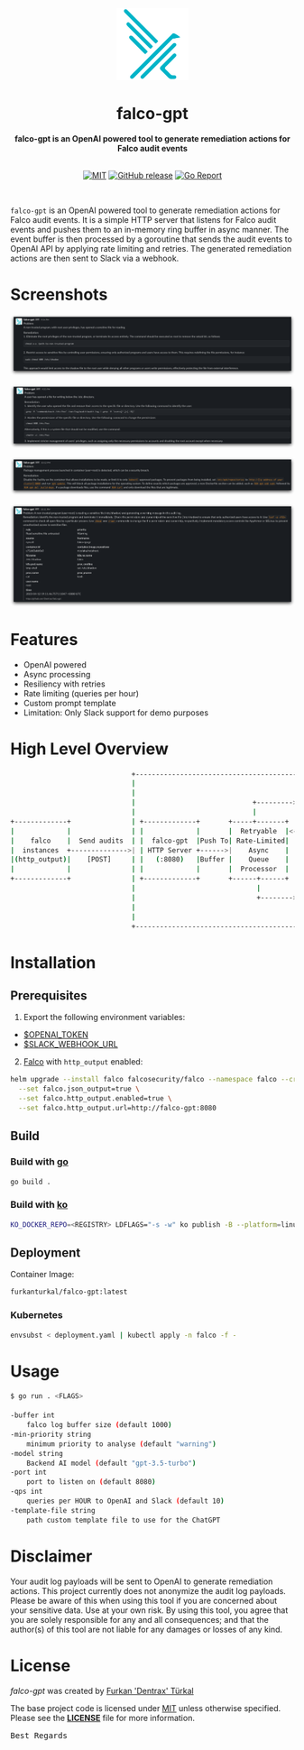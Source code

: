 <p align="center"><a href="https://github.com/Dentrax/falco-gpt" target="_blank"><img height="128" src="https://raw.githubusercontent.com/cncf/artwork/b4216a91b2c1976c2e7fd25f62ee4d3b2126b4a6/projects/falco/icon/color/falco-icon-color.png"></a></p>

<h1 align="center">falco-gpt</h1>

<div align="center">
 <strong>
   falco-gpt is an OpenAI powered tool to generate remediation actions for Falco audit events
 </strong>
</div>

<br />

<p align="center">
  <a href="https://opensource.org/licenses/MIT"><img src="https://img.shields.io/badge/License-MIT-blue.svg?style=flat-square" alt="MIT"></a>
  <a href="https://github.com/Dentrax/falco-gpt/releases/latest"><img src="https://img.shields.io/github/release/Dentrax/falco-gpt.svg?style=flat-square" alt="GitHub release"></a>
  <a href="https://goreportcard.com/report/github.com/Dentrax/falco-gpt"><img src="https://goreportcard.com/badge/github.com/Dentrax/falco-gpt?style=flat-square" alt="Go Report"></a>
</p>

<br />

`falco-gpt` is an OpenAI powered tool to generate remediation actions for Falco audit events. It is a simple HTTP server
that listens for Falco audit events and pushes them to an in-memory ring buffer in async manner. The event buffer is then
processed by a goroutine that sends the audit events to OpenAI API by applying rate limiting and retries. The generated
remediation actions are then sent to Slack via a webhook.

# Screenshots

![output-slack-1](./.res/output-slack-1.png)

![output-slack-2](./.res/output-slack-2.png)

![output-slack-3](./.res/output-slack-3.png)

![output-slack-4](./.res/output-slack-4.png)

# Features

* OpenAI powered
* Async processing
* Resiliency with retries
* Rate limiting (queries per hour)
* Custom prompt template
* Limitation: Only Slack support for demo purposes

# High Level Overview

```bash
                              +------------------------------------------------------+
                              |                                                      |
                              |                                        +----------+  |
                              |                             +--------->|          |  |
                              |                             |          |  OpenAI  |  |
+-------------+               | +-------------+       +-----+-------+  |    API   |  |
|             |               | |             |       |  Retryable  |<-+          |  |
|    falco    |  Send audits  | |  falco-gpt  |Push To| Rate-Limited|  +----------+  |
|  instances  +-------------->| | HTTP Server +------>|    Async    |                |
|(http_output)|    [POST]     | |   (:8080)   |Buffer |    Queue    |  +----------+  |
|             |               | |             |       |  Processor  |  |          |  |
+-------------+               | +-------------+       +------+------+  |  Slack   |  |
                              |                              |         | Webhook  |  |
                              |                              +-------->|          |  |
                              |                                        +----------+  |
                              |                                                      |
                              +------------------------------------------------------+
```

# Installation

## Prerequisites

1. Export the following environment variables:

- [$OPENAI_TOKEN](https://platform.openai.com/account/api-keys)
- [$SLACK_WEBHOOK_URL](https://api.slack.com/messaging/webhooks)

2. [Falco](https://falco.org/docs/getting-started/installation/) with `http_output` enabled:

```bash
helm upgrade --install falco falcosecurity/falco --namespace falco --create-namespace \
  --set falco.json_output=true \
  --set falco.http_output.enabled=true \
  --set falco.http_output.url=http://falco-gpt:8080
```

## Build

### Build with [go](https://golang.org/)

```bash
go build .
```

### Build with [ko](https://github.com/ko-build/ko/)

```bash
KO_DOCKER_REPO=<REGISTRY> LDFLAGS="-s -w" ko publish -B --platform=linux/amd64 --tags latest --push=true .
````

## Deployment

Container Image:
```bash
furkanturkal/falco-gpt:latest
```

### Kubernetes

```bash
envsubst < deployment.yaml | kubectl apply -n falco -f -
```

# Usage

```bash
$ go run . <FLAGS>

-buffer int
    falco log buffer size (default 1000)
-min-priority string
    minimum priority to analyse (default "warning")
-model string
    Backend AI model (default "gpt-3.5-turbo")
-port int
    port to listen on (default 8080)
-qps int
    queries per HOUR to OpenAI and Slack (default 10)
-template-file string
    path custom template file to use for the ChatGPT
```

# Disclaimer

Your audit log payloads will be sent to OpenAI to generate remediation actions. This project currently does not
anonymize the audit log payloads. Please be aware of this when using this tool if you are concerned about your sensitive
data. Use at your own risk. By using this tool, you agree that you are solely responsible for any and all consequences;
and
that the author(s) of this tool are not liable for any damages or losses of any kind.

# License

*falco-gpt* was created by [Furkan 'Dentrax' Türkal](https://twitter.com/furkanturkaI)

The base project code is licensed under [MIT](https://opensource.org/licenses/MIT) unless otherwise specified. Please
see the **[LICENSE](https://github.com/Dentrax/falco-gpt/blob/main/LICENSE)** file for more information.

<kbd>Best Regards</kbd>
